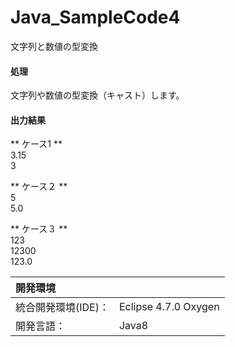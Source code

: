 # Java_SampleCode4
文字列と数値の型変換

#### 処理
文字列や数値の型変換（キャスト）します。

#### 出力結果
** ケース1 **  
3.15  
3  
  
** ケース２ **  
5  
5.0  
  
** ケース３ **  
123  
12300  
123.0  
  
| 開発環境 |  |
|:-|:-|
| 統合開発環境(IDE)： | Eclipse 4.7.0 Oxygen |
| 開発言語： | Java8 |
